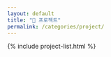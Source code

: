 ```yaml
---
layout: default
title: "📁 프로젝트"
permalink: /categories/project/
---
```


{% include project-list.html %}
